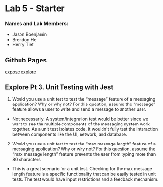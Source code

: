 # Lab 5 - Starter

### Names and Lab Members:
- Jason Boenjamin
- Brendon He
- Henry Tiet


## Github Pages
[expose](https://jason-boenjamin.github.io/Lab5_Starter/expose)
[explore](https://jason-boenjamin.github.io/Lab5_Starter/explore)

## Explore Pt 3. Unit Testing with Jest

1) Would you use a unit test to test the “message” feature of a messaging application? Why or why not? For this question, assume the “message” feature allows a user to write and send a message to another user.

- Not necessarily. A system/integration test would be better since we want to see the multiple components of the messaging system work together. As a unit test isolates code, it wouldn't fully test the interaction between components like the UI, network, and database.


2) Would you use a unit test to test the “max message length” feature of a messaging application? Why or why not? For this question, assume the “max message length” feature prevents the user from typing more than 80 characters.

- This is a great scenario for a unit test. Checking for the max message length feature is a specific functionality that can be easily tested in unit tests. The test would have input restrictions and a feedback mechanism.
  
